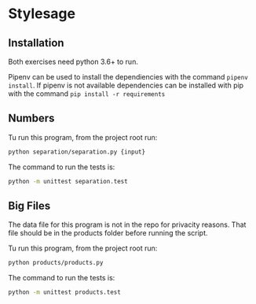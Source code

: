 # Stylesage

## Installation
Both exercises need python 3.6+ to run. 

Pipenv can be used to install the dependiencies with the command `pipenv install`. 
If pipenv is not available dependencies can be installed with pip with the command `pip install -r requirements`

## Numbers
Tu run this program, from the project root run:
```bash
python separation/separation.py {input}
```

The command to run the tests is:
```bash
python -m unittest separation.test
```

## Big Files
The data file for this program is not in the repo for privacity reasons. 
That file should be in the products folder before running the script.

Tu run this program, from the project root run:
```bash
python products/products.py
```

The command to run the tests is:
```bash
python -m unittest products.test
```

